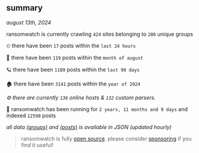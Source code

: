 
## summary
_august 13th, 2024_

ransomwatch is currently crawling `424` sites belonging to `206` unique groups

⏲ there have been `17` posts within the `last 24 hours`

🦈 there have been `119` posts within the `month of august`

🪐 there have been `1189` posts within the `last 90 days`

🏚 there have been `3141` posts within the `year of 2024`

_⚙️ there are currently `136` online hosts & `132` custom parsers._

🦕 ransomwatch has been running for `2 years, 11 months and 9 days` and indexed `12598` posts

_all data  [(groups)](http://ransomwhat.telemetry.ltd/groups) and [(posts)](http://ransomwhat.telemetry.ltd/posts) is available in JSON (updated hourly)_

> ransomwatch is fully [open source](https://github.com/joshhighet/ransomwatch#ransomwatch--). please consider [sponsoring](https://github.com/sponsors/joshhighet) if you find it useful!
